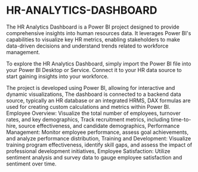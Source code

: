 # HR-ANALYTICS-DASHBOARD
The HR Analytics Dashboard is a Power BI project designed to provide comprehensive insights into human resources data. It leverages Power BI's capabilities to visualize key HR metrics, enabling stakeholders to make data-driven decisions and understand trends related to workforce management.

To explore the HR Analytics Dashboard, simply import the Power BI file into your Power BI Desktop or Service. Connect it to your HR data source to start gaining insights into your workforce.

The project is developed using Power BI, allowing for interactive and dynamic visualizations, The dashboard is connected to a backend data source, typically an HR database or an integrated HRMS, DAX formulas are used for creating custom calculations and metrics within Power BI.
Employee Overview: Visualize the total number of employees, turnover rates, and key demographics, Track recruitment metrics, including time-to-hire, source effectiveness, and candidate demographics, Performance Management: Monitor employee performance, assess goal achievements, and analyze performance distribution, Training and Development: Visualize training program effectiveness, identify skill gaps, and assess the impact of professional development initiatives, Employee Satisfaction: Utilize sentiment analysis and survey data to gauge employee satisfaction and sentiment over time.
